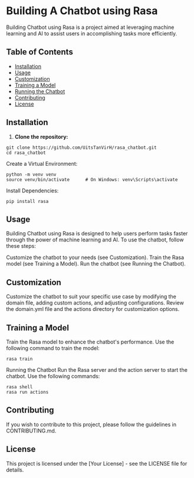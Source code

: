 # Building A Chatbot using Rasa

Building Chatbot using Rasa is a project aimed at leveraging machine learning and AI to assist users in accomplishing tasks more efficiently.

## Table of Contents

- [Installation](#installation)
- [Usage](#usage)
- [Customization](#customization)
- [Training a Model](#training-a-model)
- [Running the Chatbot](#running-the-chatbot)
- [Contributing](#contributing)
- [License](#license)

## Installation

1. **Clone the repository:**

```
git clone https://github.com/UitsTanVirH/rasa_chatbot.git
cd rasa_chatbot
```
   
Create a Virtual Environment:
```
python -m venv venv
source venv/bin/activate      # On Windows: venv\Scripts\activate
```
Install Dependencies:

```
pip install rasa
```

## Usage
Building Chatbot using Rasa is designed to help users perform tasks faster through the power of machine learning and AI. To use the chatbot, follow these steps:

Customize the chatbot to your needs (see Customization).
Train the Rasa model (see Training a Model).
Run the chatbot (see Running the Chatbot).

## Customization
Customize the chatbot to suit your specific use case by modifying the domain file, adding custom actions, and adjusting configurations. Review the domain.yml file and the actions directory for customization options.

## Training a Model
Train the Rasa model to enhance the chatbot's performance. Use the following command to train the model:

```
rasa train
```
Running the Chatbot
Run the Rasa server and the action server to start the chatbot. Use the following commands:

```
rasa shell
rasa run actions
```
## Contributing
If you wish to contribute to this project, please follow the guidelines in CONTRIBUTING.md.

## License
This project is licensed under the [Your License] - see the LICENSE file for details.

